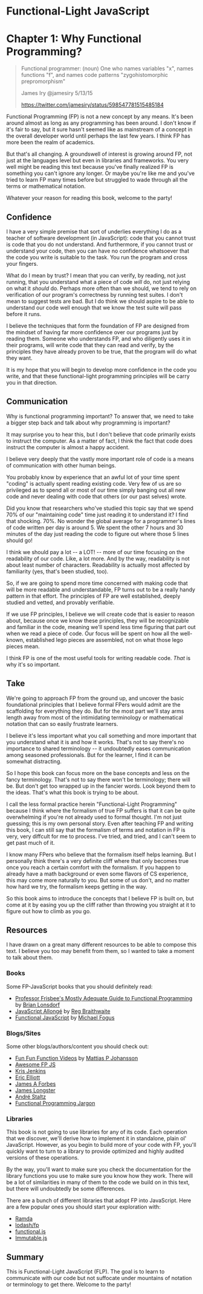 # Functional-Light JavaScript
# Chapter 1: Why Functional Programming?

> Functional programmer: (noun) One who names variables "x", names functions "f", and names code patterns "zygohistomorphic prepromorphism"
>
> James Iry ‏@jamesiry 5/13/15
>
> https://twitter.com/jamesiry/status/598547781515485184

Functional Programming (FP) is not a new concept by any means. It's been around almost as long as any programming has been around. I don't know if it's fair to say, but it sure hasn't seemed like as mainstream of a concept in the overall developer world until perhaps the last few years. I think FP has more been the realm of academics.

But that's all changing. A groundswell of interest is growing around FP, not just at the languages level but even in libraries and frameworks. You very well might be reading this text because you've finally realized FP is something you can't ignore any longer. Or maybe you're like me and you've tried to learn FP many times before but struggled to wade through all the terms or mathematical notation.

Whatever your reason for reading this book, welcome to the party!

## Confidence

I have a very simple premise that sort of underlies everything I do as a teacher of software development (in JavaScript): code that you cannot trust is code that you do not understand. And furthermore, if you cannot trust or understand your code, then you can have no confidence whatsoever that the code you write is suitable to the task. You run the program and cross your fingers.

What do I mean by trust? I mean that you can verify, by reading, not just running, that you understand what a piece of code *will* do, not just relying on what it *should* do. Perhaps more often than we should, we tend to rely on verification of our program's correctness by running test suites. I don't mean to suggest tests are bad. But I do think we should aspire to be able to understand our code well enough that we know the test suite will pass before it runs.

I believe the techniques that form the foundation of FP are designed from the mindset of having far more confidence over our programs just by reading them. Someone who understands FP, and who diligently uses it in their programs, will write code that they can read and verify, by the principles they have already proven to be true, that the program will do what they want.

It is my hope that you will begin to develop more confidence in the code you write, and that these functional-light programming principles will be carry you in that direction.

## Communication

Why is functional programming important? To answer that, we need to take a bigger step back and talk about why programming is important?

It may surprise you to hear this, but I don't believe that code primarily exists to instruct the computer. As a matter of fact, I think the fact that code does instruct the computer is almost a happy accident.

I believe very deeply that the vastly more important role of code is a means of communication with other human beings.

You probably know by experience that an awful lot of your time spent "coding" is actually spent reading existing code. Very few of us are so privileged as to spend all or most of our time simply banging out all new code and never dealing with code that others (or our past selves) wrote.

Did you know that researchers who've studied this topic say that we spend 70% of our "maintaining code" time just reading it to understand it? I find that shocking. 70%. No wonder the global average for a programmer's lines of code written per day is around 5. We spent the other 7 hours and 30 minutes of the day just reading the code to figure out where those 5 lines should go!

I think we should pay a lot -- a LOT! -- more of our time focusing on the readability of our code. Like, a lot more. And by the way, readability is not about least number of characters. Readability is actually most affected by familiarity (yes, that's been studied, too).

So, if we are going to spend more time concerned with making code that will be more readable and understandable, FP turns out to be a really handy pattern in that effort. The principles of FP are well established, deeply studied and vetted, and provably verifiable.

If we use FP principles, I believe we will create code that is easier to reason about, because once we know these principles, they will be recognizable and familiar in the code, meaning we'll spend less time figuring that part out when we read a piece of code. Our focus will be spent on how all the well-known, established lego pieces are assembled, not on what those lego pieces mean.

I think FP is one of the most useful tools for writing readable code. *That* is why it's so important.

## Take

We're going to approach FP from the ground up, and uncover the basic foundational principles that I believe formal FPers would admit are the scaffolding for everything they do. But for the most part we'll stay arms length away from most of the intimidating terminology or mathematical notation that can so easily frustrate learners.

I believe it's less important what you call something and more important that you understand what it is and how it works. That's not to say there's no importance to shared terminology -- it undoubtedly eases communication among seasoned professionals. But for the learner, I find it can be somewhat distracting.

So I hope this book can focus more on the base concepts and less on the fancy terminology. That's not to say there won't be terminology; there will be. But don't get too wrapped up in the fancier words. Look beyond them to the ideas. That's what this book is trying to be about.

I call the less formal practice herein "Functional-Light Programming" because I think where the formalism of true FP suffers is that it can be quite overwhelming if you're not already used to formal thought. I'm not just guessing; this is my own personal story. Even after teaching FP and writing this book, I can still say that the formalism of terms and notation in FP is very, very diffcult for me to process. I've tried, and tried, and I can't seem to get past much of it.

I know many FPers who believe that the formalism itself helps learning. But I personally think there's a very definite cliff where that only becomes true once you reach a certain comfort with the formalism. If you happen to already have a math background or even some flavors of CS experience, this may come more naturally to you. But some of us don't, and no matter how hard we try, the formalism keeps getting in the way.

So this book aims to introduce the concepts that I believe FP is built on, but come at it by easing you up the cliff rather than throwing you straight at it to figure out how to climb as you go.

## Resources

I have drawn on a great many different resources to be able to compose this text. I believe you too may benefit from them, so I wanted to take a moment to talk about them.

### Books

Some FP-JavaScript books that you should definitely read:

* [Professor Frisbee's Mostly Adequate Guide to Functional Programming](https://drboolean.gitbooks.io/mostly-adequate-guide/content/ch1.html) by [Brian Lonsdorf](https://twitter.com/drboolean)
* [JavaScript Allongé](https://leanpub.com/javascript-allonge) by [Reg Braithwaite](https://twitter.com/raganwald)
* [Functional JavaScript](http://shop.oreilly.com/product/0636920028857.do) by [Michael Fogus](https://twitter.com/fogus)

### Blogs/Sites

Some other blogs/authors/content you should check out:

* [Fun Fun Function Videos](https://www.youtube.com/watch?v=BMUiFMZr7vk) by [Mattias P Johansson](https://twitter.com/mpjme)
* [Awesome FP JS](https://github.com/stoeffel/awesome-fp-js)
* [Kris Jenkins](http://blog.jenkster.com/2015/12/what-is-functional-programming.html)
* [Eric Elliott](https://medium.com/@_ericelliott)
* [James A Forbes](https://james-forbes.com/)
* [James Longster](https://github.com/jlongster)
* [André Staltz](http://staltz.com/)
* [Functional Programming Jargon](https://github.com/hemanth/functional-programming-jargon#functional-programming-jargon)

### Libraries

This book is not going to use libraries for any of its code. Each operation that we discover, we'll derive how to implement it in standalone, plain ol' JavaScript. However, as you begin to build more of your code with FP, you'll quickly want to turn to a library to provide optimized and highly audited versions of these operations.

By the way, you'll want to make sure you check the documentation for the library functions you use to make sure you know how they work. There will be a lot of similarities in many of them to the code we build on in this text, but there will undoubtedly be some differences.

There are a bunch of different libraries that adopt FP into JavaScript. Here are a few popular ones you should start your exploration with:

* [Ramda](http://ramdajs.com)
* [lodash/fp](https://github.com/lodash/lodash/wiki/FP-Guide)
* [functional.js](http://functionaljs.com/)
* [Immutable.js](https://github.com/facebook/immutable-js)

## Summary

This is Functional-Light JavaScript (FLP). The goal is to learn to communicate with our code but not suffocate under mountains of notation or terminology to get there. Welcome to the party!
